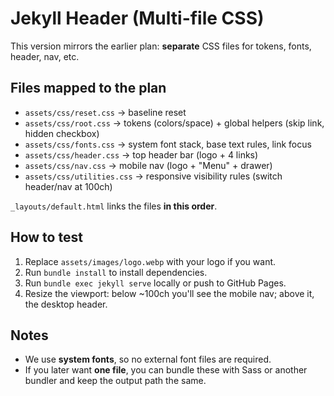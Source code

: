 # Jekyll Header (Multi-file CSS)

This version mirrors the earlier plan: **separate** CSS files for tokens, fonts, header, nav, etc.

## Files mapped to the plan
- `assets/css/reset.css`  → baseline reset
- `assets/css/root.css`   → tokens (colors/space) + global helpers (skip link, hidden checkbox)
- `assets/css/fonts.css`  → system font stack, base text rules, link focus
- `assets/css/header.css` → top header bar (logo + 4 links)
- `assets/css/nav.css`    → mobile nav (logo + "Menu" + drawer)
- `assets/css/utilities.css` → responsive visibility rules (switch header/nav at 100ch)

`_layouts/default.html` links the files **in this order**.

## How to test
1. Replace `assets/images/logo.webp` with your logo if you want.
2. Run `bundle install` to install dependencies.
3. Run `bundle exec jekyll serve` locally or push to GitHub Pages.
4. Resize the viewport: below ~100ch you'll see the mobile nav; above it, the desktop header.

## Notes
- We use **system fonts**, so no external font files are required.
- If you later want **one file**, you can bundle these with Sass or another bundler and keep the output path the same.
